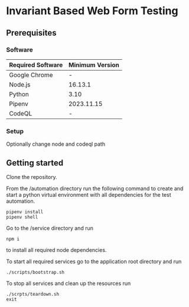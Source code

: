 # Invariant Based Web Form Testing

## Prerequisites

### Software

| Required Software | Minimum Version |
| ----------------- | --------------- |
| Google Chrome     | -               |
| Node.js           | 16.13.1         |
| Python            | 3.10            |
| Pipenv            | 2023.11.15      |
| CodeQL            | -               |

### Setup

Optionally change node and codeql path

## Getting started

Clone the repository.

From the /automation directory run the following command to create and start a python virtual environment with all dependencies for the test automation.

```
pipenv install
pipenv shell
```

Go to the /service directory and run

```
npm i
```

to install all required node dependencies.

To start all required services go to the application root directory and run

```
./scripts/bootstrap.sh
```

To stop all services and clean up the resources run

```
./scrpts/teardown.sh
exit
```
